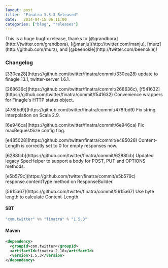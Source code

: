 ```yaml
---
layout: post
title:  "Finatra 1.5.3 Released"
date:   2014-04-15 06:11:00
categories: ["blog", "releases"]
---
```


<p class="lead">
This is a huge bugfix release, thanks to [@grandbora](http://twitter.com/grandbora), [@manju](http://twitter.com/manju), [murz](http://github.com/murz), and [@beenokle](http://twitter.com/beenokle)!

### Changelog

<p class="lead">
[330ea28](https://github.com/twitter/finatra/commit/330ea28) update to finagle 13.1, twitter-server 1.6.1.

<p class="lead">
[268636c](https://github.com/twitter/finatra/commit/268636c), [f541632](https://github.com/twitter/finatra/commit/f541632) Convenience wrappers for Finagle's HTTP status object.

<p class="lead">
[478fbd9](https://github.com/twitter/finatra/commit/478fbd9) Fix string interpolation on Scala 2.9.

<p class="lead">
[6e946ca](https://github.com/twitter/finatra/commit/6e946ca) Fix maxRequestSize config flag.

<p class="lead">
[e485028](https://github.com/twitter/finatra/commit/e485028) Content-Length is correctly set to 0 for empty responses now.

<p class="lead">
[6288fcb](https://github.com/twitter/finatra/commit/6288fcb) Updated legacy SpecHelper to support a body for POST, PUT and OPTIONS methods.

<p class="lead">
[e5b579c](https://github.com/twitter/finatra/commit/e5b579c) response.contentType method on ResponseBuilder.

<p class="lead">
[5615a67](https://github.com/twitter/finatra/commit/5615a67) Use byte length to calculate Content-Length.


<br/>

#### SBT

```scala
"com.twitter" %% "finatra" % "1.5.3"
```

#### Maven

```xml
<dependency>
  <groupId>com.twitter</groupId>
  <artifactId>finatra_2.10</artifactId>
  <version>1.5.3</version>
</dependency>
```
